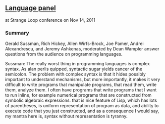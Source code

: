 ## [Language panel](https://www.infoq.com/presentations/Language-Panel)
at Strange Loop conference on Nov 14, 2011  

### Summary
Gerald Sussman, Rich Hickey, Allen Wirfs-Brock, Joe Pamer, Andrei Alexandrescu, and Jeremy Ashkenas, moderated by Dean Wampler answer questions from the audience on programming languages.

Sussman:
The really worst thing in programming languages is complex syntax. As alan perlis quipped, syntactic sugar yields cancer of the semicolon. The problem with complex syntax is that it hides possibly important to understand mechanisms, but more importantly, it makes it very difficult to write programs that manipulate programs, that read them, write them, analyze them. I often have programs that write programs that I want to run inline, for example numerical programs that are constructed from symbolic algebraic expressions. that is nice feature of Lisp, which has lots of parentheses, is uniform representation of program as data, and ability to execute code that you just constructed, and as a consequence I would say, my mantra here is, syntax without representation is tyranny.
